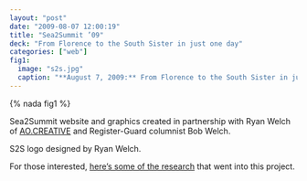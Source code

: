 ```yaml
---
layout: "post"
date: "2009-08-07 12:00:19"
title: "Sea2Summit ’09"
deck: "From Florence to the South Sister in just one day"
categories: ["web"]
fig1:
  image: "s2s.jpg"
  caption: "**August 7, 2009:** From Florence to the South Sister in just one day. [Follow columnist Bob Welch](http://assets.registerguard.com/packages/sea2summit09/) as he experiences the adventure!"
---
```


{% nada fig1 %}

Sea2Summit website and graphics created in partnership with Ryan Welch of [AO.CREATIVE](http://aocreative.com/) and Register-Guard columnist Bob Welch.

S2S logo designed by Ryan Welch.

For those interested, [here’s some of the research](http://docs.google.com/View?id=dd7skkhg_58g5dcgjf6) that went into this project.
